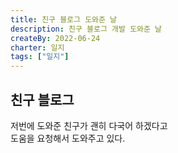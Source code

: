 ```yaml
---
title: 친구 블로그 도와준 날
description: 친구 블로그 개발 도와준 날
createBy: 2022-06-24
charter: 일지
tags: ["일지"]
---
```


## 친구 블로그

저번에 도와준 친구가 괜히 다국어 하겠다고  
도움을 요청해서 도와주고 있다.
